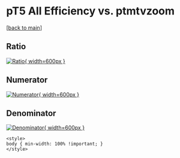 # pT5 All Efficiency vs. ptmtvzoom

[[back to main](./)]



## Ratio

[![Ratio](../mtv/var/pT5_0_eff_ptmtvzoom.png){ width=600px }](../mtv/var/pT5_0_eff_ptmtvzoom.pdf)

## Numerator

[![Numerator](../mtv/num/pT5_0_eff_ptmtvzoom_num.png){ width=600px }](../mtv/num/pT5_0_eff_ptmtvzoom_num.pdf)

## Denominator

[![Denominator](../mtv/den/pT5_0_eff_ptmtvzoom_den.png){ width=600px }](../mtv/den/pT5_0_eff_ptmtvzoom_den.pdf)


``` {=html}
<style>
body { min-width: 100% !important; }
</style>
```
